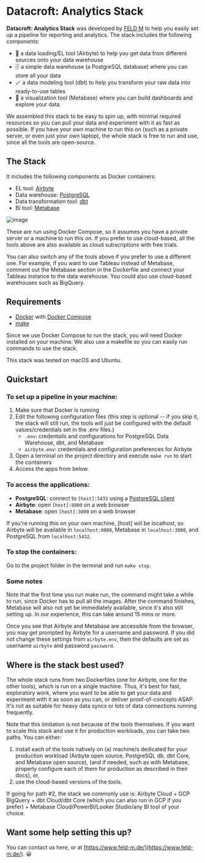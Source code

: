 # Datacroft: Analytics Stack

**Datacroft: Analytics Stack** was developed by [FELD M](https://www.feld-m.de/en/) to help you easily set up a pipeline for reporting and analytics. The stack includes the following components:

 - 🚂  a data loading/EL tool (Airbyte) to help you get data from different sources onto your data warehouse
 - 🗄  a simple data warehouse (a PostgreSQL database) where you can store all your data
 - 🪄  a data modeling tool (dbt) to help you transform your raw data into ready-to-use tables
 - 🔭  a visualization tool (Metabase) where you can build dashboards and explore your data
    

We assembled this stack to be easy to spin up, with minimal required resources so you can pull your data and experiment with it as fast as possible. If you have your own machine to run this on (such as a private server, or even just your own laptop), the whole stack is free to run and use, since all the tools are open-source.

## The Stack

It includes the following components as Docker containers:

- EL tool: [Airbyte](https://airbyte.com/)
- Data warehouse: [PostgreSQL](https://www.postgresql.org/)
- Data transformation tool: [dbt](https://www.getdbt.com/)
- BI tool: [Metabase](https://www.metabase.com/)

![image](https://user-images.githubusercontent.com/48355953/205872549-077beafd-01cd-4d78-aba5-21558e9129c6.png)

These are run using Docker Compose, so it assumes you have a private server or a machine to run this on. If you prefer to use cloud-based, all the tools above are also available as cloud subscriptions with free trials.

You can also switch any of the tools above if you prefer to use a different one. For example, if you want to use Tableau instead of Metabase, comment out the Metabase section in the Dockerfile and connect your Tableau instance to the data warehouse. You could also use cloud-based warehouses such as BigQuery.

## Requirements

- [Docker](https://docs.docker.com/get-docker/) with [Docker Compose](https://docs.docker.com/compose/install/)
- [make](https://www.gnu.org/software/make/)

Since we use Docker Compose to run the stack, you will need Docker installed on your machine. We also use a makefile so you can easily run commands to use the stack.

This stack was tested on macOS and Ubuntu.

## Quickstart

### To set up a pipeline in your machine:

1. Make sure that Docker is running
2. Edit the following configuration files (this step is optional -- if you skip it, the stack will still run, the tools will just be configured with the default values/credentials set in the .env files.)
    - `.env`: credentails and configurations for PostgreSQL Data Warehouse, dbt, and Metabase
    - `airbyte.env`: credentials and configuration preferences for Airbyte
3. Open a terminal on the project directory and execute `make run` to start the containers
4. Access the apps from below.

### To **access** the applications:

- **PostgreSQL**: connect to `[host]:5432` using a [PostgreSQL client](https://wiki.postgresql.org/wiki/PostgreSQL_Clients)
- **Airbyte**: open `[host]:8000` on a web browser
- **Metabase**: open `[host]:3000` on a web browser

If you're running this on your own machine, [host] will be localhost, so Airbyte will be available in `localhost:8000`, Metabase in `localhost:3000`, and PostgreSQL from `localhost:5432`.

### To **stop** the containers:
Go to the project folder in the terminal and run `make stop`.

### Some notes

Note that the first time you run make run, the command might take a while to run, since Docker has to pull all the images. After the command finishes, Metabase will also not yet be immediately available, since it's also still setting up. In our experience, this can take around 15 mins or more.

Once you see that Airbyte and Metabase are accessible from the browser, you may get prompted by Airbyte for a username and password. If you did not change these settings from `airbyte.env`, then the defaults are set as username `airbyte` and password `password`.

## Where is the stack best used?
The whole stack runs from two Dockerfiles (one for Airbyte, one for the other tools), which is run on a single machine. Thus, it's best for fast, exploratory work, where you want to be able to get your data and experiment with it as soon as you can, or deliver proof-of-concepts ASAP. It's not as suitable for heavy data syncs or lots of data connections running frequently.

Note that this limitation is not because of the tools themselves. If you want to scale this stack and use it for production workloads, you can take two paths. You can either:
1) install each of the tools natively on (a) machine/s dedicated for your production workload (Airbyte open source, PostgreSQL db, dbt Core, and Metabase open source), (and if needed, such as with Metabase, properly configure each of them for production as described in their docs), or,
2) use the cloud-based versions of the tools.

If going for path #2, the stack we commonly use is: Airbyte Cloud + GCP BigQuery + dbt Cloud/dbt Core (which you can also run in GCP if you prefer) + Metabase Cloud/PowerBI/Looker Studio/any BI tool of your choice.

## Want some help setting this up?
You can contact us here, or at [https://www.feld-m.de/](https://www.feld-m.de/). 😀
